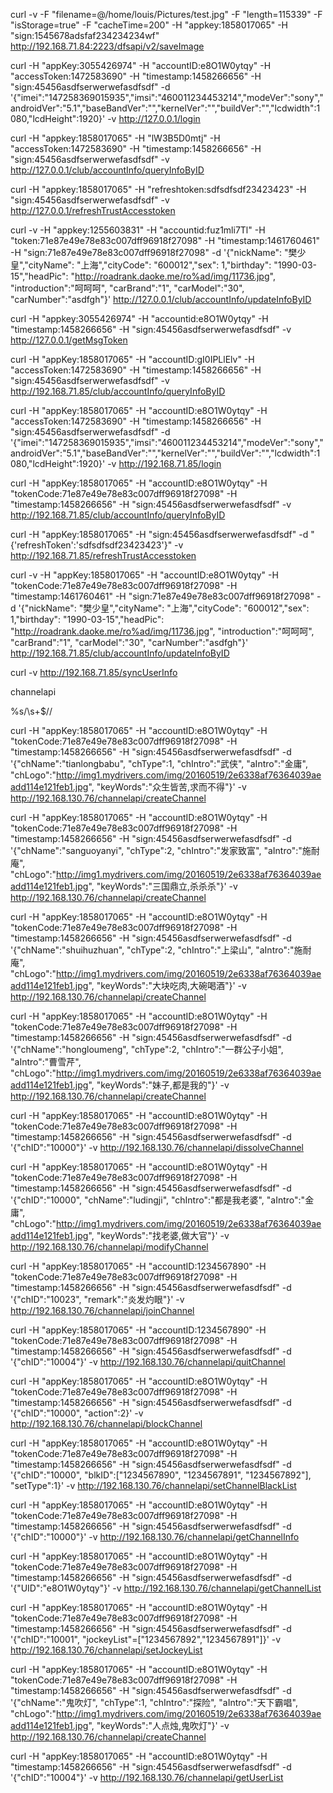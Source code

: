 curl -v -F "filename=@/home/louis/Pictures/test.jpg" -F "length=115339" -F "isStorage=true" -F "cacheTime=200" -H "appkey:1858017065" -H "sign:1545678adsfaf234234234wf" http://192.168.71.84:2223/dfsapi/v2/saveImage


curl -H "appKey:3055426974" -H "accountID:e8O1W0ytqy" -H "accessToken:1472583690" -H "timestamp:1458266656" -H "sign:45456asdfserwerwefasdfsdf" -d '{"imei":"147258369015935","imsi":"460011234453214","modeVer":"sony","androidVer":"5.1","baseBandVer":"","kernelVer":"","buildVer":"","lcdwidth":1080,"lcdHeight":1920}' -v http://127.0.0.1/login

curl -H "appkey:1858017065" -H "lW3B5D0mtj" -H "accessToken:1472583690" -H "timestamp:1458266656" -H "sign:45456asdfserwerwefasdfsdf" -v http://127.0.0.1/club/accountInfo/queryInfoByID

curl -H "appkey:1858017065" -H "refreshtoken:sdfsdfsdf23423423" -H "sign:45456asdfserwerwefasdfsdf" -v http://127.0.0.1/refreshTrustAccesstoken

curl -v -H "appkey:1255603831" -H "accountid:fuz1mli7Tl" -H "token:71e87e49e78e83c007dff96918f27098" -H "timestamp:1461760461" -H "sign:71e87e49e78e83c007dff96918f27098" -d '{"nickName": "樊少皇","cityName": "上海","cityCode": "600012","sex": 1,"birthday": "1990-03-15","headPic": "http://roadrank.daoke.me/ro%ad/img/11736.jpg", "introduction":"呵呵呵", "carBrand":"1", "carModel":"30", "carNumber":"asdfgh"}' http://127.0.0.1/club/accountInfo/updateInfoByID


curl -H "appkey:3055426974" -H "accountid:e8O1W0ytqy" -H "timestamp:1458266656" -H "sign:45456asdfserwerwefasdfsdf" -v http://127.0.0.1/getMsgToken



curl -H "appKey:1858017065" -H "accountID:gI0IPLlElv" -H
"accessToken:1472583690" -H "timestamp:1458266656" -H
"sign:45456asdfserwerwefasdfsdf" -v
http://192.168.71.85/club/accountInfo/queryInfoByID

curl -H "appKey:1858017065" -H "accountID:e8O1W0ytqy" -H "accessToken:1472583690" -H "timestamp:1458266656" -H "sign:45456asdfserwerwefasdfsdf" -d '{"imei":"147258369015935","imsi":"460011234453214","modeVer":"sony","androidVer":"5.1","baseBandVer":"","kernelVer":"","buildVer":"","lcdwidth":1080,"lcdHeight":1920}' -v http://192.168.71.85/login

curl -H "appKey:1858017065" -H "accountID:e8O1W0ytqy" -H "tokenCode:71e87e49e78e83c007dff96918f27098" -H "timestamp:1458266656" -H "sign:45456asdfserwerwefasdfsdf" -v http://192.168.71.85/club/accountInfo/queryInfoByID

curl -H "appKey:1858017065" -H "sign:45456asdfserwerwefasdfsdf" -d "{'refreshToken':'sdfsdfsdf23423423'}" -v http://192.168.71.85/refreshTrustAccesstoken

curl -v -H "appKey:1858017065" -H "accountID:e8O1W0ytqy" -H "tokenCode:71e87e49e78e83c007dff96918f27098" -H "timestamp:1461760461" -H "sign:71e87e49e78e83c007dff96918f27098" -d '{"nickName": "樊少皇","cityName": "上海","cityCode": "600012","sex": 1,"birthday": "1990-03-15","headPic": "http://roadrank.daoke.me/ro%ad/img/11736.jpg", "introduction":"呵呵呵", "carBrand":"1", "carModel":"30", "carNumber":"asdfgh"}' http://192.168.71.85/club/accountInfo/updateInfoByID

curl -v  http://192.168.71.85/syncUserInfo



channelapi

%s/\s\+$//

curl -H "appKey:1858017065" -H "accountID:e8O1W0ytqy" -H "tokenCode:71e87e49e78e83c007dff96918f27098" -H "timestamp:1458266656" -H "sign:45456asdfserwerwefasdfsdf" -d '{"chName":"tianlongbabu", "chType":1, "chIntro":"武侠", "aIntro":"金庸", "chLogo":"http://img1.mydrivers.com/img/20160519/2e6338af76364039aeadd114e121feb1.jpg", "keyWords":"众生皆苦,求而不得"}' -v http://192.168.130.76/channelapi/createChannel

curl -H "appKey:1858017065" -H "accountID:e8O1W0ytqy" -H "tokenCode:71e87e49e78e83c007dff96918f27098" -H "timestamp:1458266656" -H "sign:45456asdfserwerwefasdfsdf" -d '{"chName":"sanguoyanyi", "chType":2, "chIntro":"发家致富", "aIntro":"施耐庵", "chLogo":"http://img1.mydrivers.com/img/20160519/2e6338af76364039aeadd114e121feb1.jpg", "keyWords":"三国鼎立,杀杀杀"}' -v http://192.168.130.76/channelapi/createChannel

curl -H "appKey:1858017065" -H "accountID:e8O1W0ytqy" -H "tokenCode:71e87e49e78e83c007dff96918f27098" -H "timestamp:1458266656" -H "sign:45456asdfserwerwefasdfsdf" -d '{"chName":"shuihuzhuan", "chType":2, "chIntro":"上梁山", "aIntro":"施耐庵", "chLogo":"http://img1.mydrivers.com/img/20160519/2e6338af76364039aeadd114e121feb1.jpg", "keyWords":"大块吃肉,大碗喝酒"}' -v http://192.168.130.76/channelapi/createChannel

curl -H "appKey:1858017065" -H "accountID:e8O1W0ytqy" -H "tokenCode:71e87e49e78e83c007dff96918f27098" -H "timestamp:1458266656" -H "sign:45456asdfserwerwefasdfsdf" -d '{"chName":"hongloumeng", "chType":2, "chIntro":"一群公子小姐", "aIntro":"曹雪芹", "chLogo":"http://img1.mydrivers.com/img/20160519/2e6338af76364039aeadd114e121feb1.jpg", "keyWords":"妹子,都是我的"}' -v http://192.168.130.76/channelapi/createChannel

curl -H "appKey:1858017065" -H "accountID:e8O1W0ytqy" -H "tokenCode:71e87e49e78e83c007dff96918f27098" -H "timestamp:1458266656" -H "sign:45456asdfserwerwefasdfsdf" -d '{"chID":"10000"}' -v http://192.168.130.76/channelapi/dissolveChannel

curl -H "appKey:1858017065" -H "accountID:e8O1W0ytqy" -H "tokenCode:71e87e49e78e83c007dff96918f27098" -H "timestamp:1458266656" -H "sign:45456asdfserwerwefasdfsdf" -d '{"chID":"10000", "chName":"ludingji", "chIntro":"都是我老婆", "aIntro":"金庸", "chLogo":"http://img1.mydrivers.com/img/20160519/2e6338af76364039aeadd114e121feb1.jpg", "keyWords":"找老婆,做大官"}' -v http://192.168.130.76/channelapi/modifyChannel

curl -H "appKey:1858017065" -H "accountID:1234567890" -H "tokenCode:71e87e49e78e83c007dff96918f27098" -H "timestamp:1458266656" -H "sign:45456asdfserwerwefasdfsdf" -d '{"chID":"10023", "remark":"炎发灼眼"}' -v http://192.168.130.76/channelapi/joinChannel

curl -H "appKey:1858017065" -H "accountID:1234567890" -H "tokenCode:71e87e49e78e83c007dff96918f27098" -H "timestamp:1458266656" -H "sign:45456asdfserwerwefasdfsdf" -d '{"chID":"10004"}' -v http://192.168.130.76/channelapi/quitChannel

curl -H "appKey:1858017065" -H "accountID:e8O1W0ytqy" -H "tokenCode:71e87e49e78e83c007dff96918f27098" -H "timestamp:1458266656" -H "sign:45456asdfserwerwefasdfsdf" -d '{"chID":"10000", "action":2}' -v http://192.168.130.76/channelapi/blockChannel

curl -H "appKey:1858017065" -H "accountID:e8O1W0ytqy" -H "tokenCode:71e87e49e78e83c007dff96918f27098" -H "timestamp:1458266656" -H "sign:45456asdfserwerwefasdfsdf" -d '{"chID":"10000", "blkID":["1234567890", "1234567891", "1234567892"], "setType":1}' -v http://192.168.130.76/channelapi/setChannelBlackList

curl -H "appKey:1858017065" -H "accountID:e8O1W0ytqy" -H "tokenCode:71e87e49e78e83c007dff96918f27098" -H "timestamp:1458266656" -H "sign:45456asdfserwerwefasdfsdf" -d '{"chID":"10000"}' -v http://192.168.130.76/channelapi/getChannelInfo

curl -H "appKey:1858017065" -H "accountID:e8O1W0ytqy" -H "tokenCode:71e87e49e78e83c007dff96918f27098" -H "timestamp:1458266656" -H "sign:45456asdfserwerwefasdfsdf" -d '{"UID":"e8O1W0ytqy"}' -v http://192.168.130.76/channelapi/getChannelList

curl -H "appKey:1858017065" -H "accountID:e8O1W0ytqy" -H "tokenCode:71e87e49e78e83c007dff96918f27098" -H "timestamp:1458266656" -H "sign:45456asdfserwerwefasdfsdf" -d '{"chID":"10001", "jockeyList"=["1234567892","1234567891"]}' -v http://192.168.130.76/channelapi/setJockeyList

curl -H "appKey:1858017065" -H "accountID:e8O1W0ytqy" -H "tokenCode:71e87e49e78e83c007dff96918f27098" -H "timestamp:1458266656" -H "sign:45456asdfserwerwefasdfsdf" -d '{"chName":"鬼吹灯", "chType":1, "chIntro":"探险", "aIntro":"天下霸唱", "chLogo":"http://img1.mydrivers.com/img/20160519/2e6338af76364039aeadd114e121feb1.jpg", "keyWords":"人点烛,鬼吹灯"}' -v http://192.168.130.76/channelapi/createChannel

curl -H "appKey:1858017065" -H "accountID:e8O1W0ytqy" -H "timestamp:1458266656" -H "sign:45456asdfserwerwefasdfsdf" -d '{"chID":"10004"}' -v http://192.168.130.76/channelapi/getUserList
